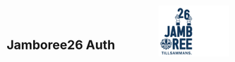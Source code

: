 <div>
  <img align="right" width="80" src="./docs/jamboree26_logo_small_dark.png#gh-dark-mode-only" alt="Jamboree26 Logo">
  <img align="right" width="80" src="./docs/jamboree26_logo_small_light.png#gh-light-mode-only" alt="Jamboree26 Logo">

  <br />
  <br />
  <h1>Jamboree26 Auth</h1>
</div>
